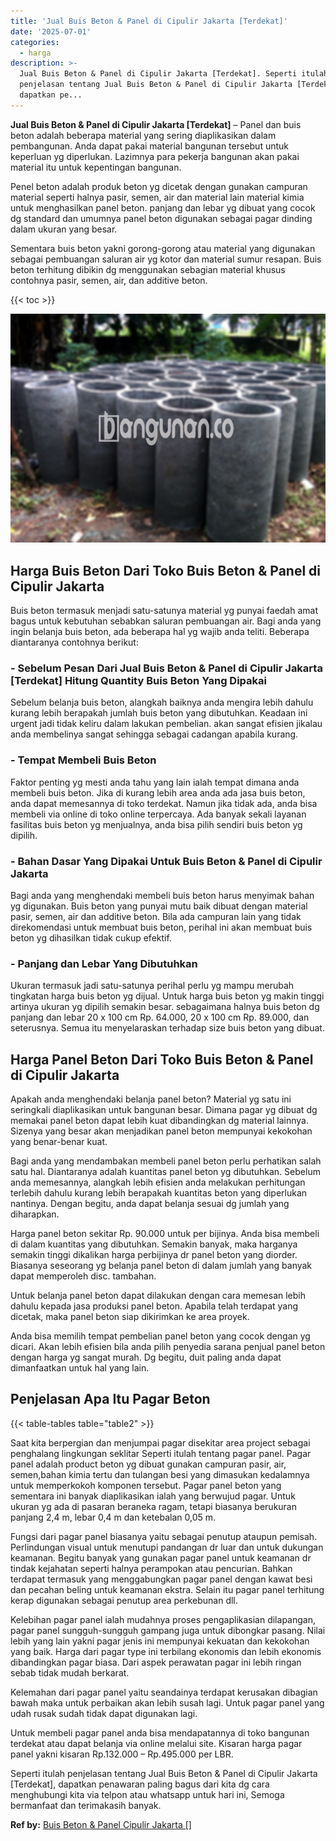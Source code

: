 ```yaml
---
title: 'Jual Buis Beton & Panel di Cipulir Jakarta [Terdekat]'
date: '2025-07-01'
categories:
  - harga
description: >-
  Jual Buis Beton & Panel di Cipulir Jakarta [Terdekat]. Seperti itulah
  penjelasan tentang Jual Buis Beton & Panel di Cipulir Jakarta [Terdekat],
  dapatkan pe...
---
```


**Jual Buis Beton & Panel di Cipulir Jakarta \[Terdekat\]** – Panel dan buis beton adalah beberapa material yang sering diaplikasikan dalam pembangunan. Anda dapat pakai material bangunan tersebut untuk keperluan yg diperlukan. Lazimnya para pekerja bangunan akan pakai material itu untuk kepentingan bangunan.

Penel beton adalah produk beton yg dicetak dengan gunakan campuran material seperti halnya pasir, semen, air dan material lain material kimia untuk menghasilkan panel beton. panjang dan lebar yg dibuat yang cocok dg standard dan umumnya panel beton digunakan sebagai pagar dinding dalam ukuran yang besar.

Sementara buis beton yakni gorong-gorong atau material yang digunakan sebagai pembuangan saluran air yg kotor dan material sumur resapan. Buis beton terhitung dibikin dg menggunakan sebagian material khusus contohnya pasir, semen, air, dan additive beton.

{{< toc >}}

![Jual Buis Beton & Panel di Cipulir Jakarta [Terdekat]](/images/jual-panel-buis-beton-murah-11.png)

## Harga Buis Beton Dari Toko Buis Beton & Panel di Cipulir Jakarta

Buis beton termasuk menjadi satu-satunya material yg punyai faedah amat bagus untuk kebutuhan sebabkan saluran pembuangan air. Bagi anda yang ingin belanja buis beton, ada beberapa hal yg wajib anda teliti. Beberapa diantaranya contohnya berikut:

### \- Sebelum Pesan Dari Jual Buis Beton & Panel di Cipulir Jakarta \[Terdekat\] Hitung Quantity Buis Beton Yang Dipakai

Sebelum belanja buis beton, alangkah baiknya anda mengira lebih dahulu kurang lebih berapakah jumlah buis beton yang dibutuhkan. Keadaan ini urgent jadi tidak keliru dalam lakukan pembelian. akan sangat efisien jikalau anda membelinya sangat sehingga sebagai cadangan apabila kurang.

### \- Tempat Membeli Buis Beton

Faktor penting yg mesti anda tahu yang lain ialah tempat dimana anda membeli buis beton. Jika di kurang lebih area anda ada jasa buis beton, anda dapat memesannya di toko terdekat. Namun jika tidak ada, anda bisa membeli via online di toko online terpercaya. Ada banyak sekali layanan fasilitas buis beton yg menjualnya, anda bisa pilih sendiri buis beton yg dipilih.

### \- Bahan Dasar Yang Dipakai Untuk Buis Beton & Panel di Cipulir Jakarta

Bagi anda yang menghendaki membeli buis beton harus menyimak bahan yg digunakan. Buis beton yang punyai mutu baik dibuat dengan material pasir, semen, air dan additive beton. Bila ada campuran lain yang tidak direkomendasi untuk membuat buis beton, perihal ini akan membuat buis beton yg dihasilkan tidak cukup efektif.

### \- Panjang dan Lebar Yang Dibutuhkan

Ukuran termasuk jadi satu-satunya perihal perlu yg mampu merubah tingkatan harga buis beton yg dijual. Untuk harga buis beton yg makin tinggi artinya ukuran yg dipilih semakin besar. sebagaimana halnya buis beton dg panjang dan lebar 20 x 100 cm Rp. 64.000, 20 x 100 cm Rp. 89.000, dan seterusnya. Semua itu menyelaraskan terhadap size buis beton yang dibuat.

## Harga Panel Beton Dari Toko Buis Beton & Panel di Cipulir Jakarta

Apakah anda menghendaki belanja panel beton? Material yg satu ini seringkali diaplikasikan untuk bangunan besar. Dimana pagar yg dibuat dg memakai panel beton dapat lebih kuat dibandingkan dg material lainnya. Sizenya yang besar akan menjadikan panel beton mempunyai kekokohan yang benar-benar kuat.

Bagi anda yang mendambakan membeli panel beton perlu perhatikan salah satu hal. Diantaranya adalah kuantitas panel beton yg dibutuhkan. Sebelum anda memesannya, alangkah lebih efisien anda melakukan perhitungan terlebih dahulu kurang lebih berapakah kuantitas beton yang diperlukan nantinya. Dengan begitu, anda dapat belanja sesuai dg jumlah yang diharapkan.

Harga panel beton sekitar Rp. 90.000 untuk per bijinya. Anda bisa membeli di dalam kuantitas yang dibutuhkan. Semakin banyak, maka harganya semakin tinggi dikalikan harga perbijinya dr panel beton yang diorder. Biasanya seseorang yg belanja panel beton di dalam jumlah yang banyak dapat memperoleh disc. tambahan.

Untuk belanja panel beton dapat dilakukan dengan cara memesan lebih dahulu kepada jasa produksi panel beton. Apabila telah terdapat yang dicetak, maka panel beton siap dikirimkan ke area proyek.

Anda bisa memilih tempat pembelian panel beton yang cocok dengan yg dicari. Akan lebih efisien bila anda pilih penyedia sarana penjual panel beton dengan harga yg sangat murah. Dg begitu, duit paling anda dapat dimanfaatkan untuk hal yang lain.

## Penjelasan Apa Itu Pagar Beton

{{< table-tables table="table2" >}}

Saat kita berpergian dan menjumpai pagar disekitar area project sebagai penghalang lingkungan seklitar Seperti itulah tentang pagar panel. Pagar panel adalah product beton yg dibuat gunakan campuran pasir, air, semen,bahan kimia tertu dan tulangan besi yang dimasukan kedalamnya untuk memperkokoh komponen tersebut. Pagar panel beton yang sementara ini banyak diaplikasikan ialah yang berwujud pagar. Untuk ukuran yg ada di pasaran beraneka ragam, tetapi biasanya berukuran panjang 2,4 m, lebar 0,4 m dan ketebalan 0,05 m.

Fungsi dari pagar panel biasanya yaitu sebagai penutup ataupun pemisah. Perlindungan visual untuk menutupi pandangan dr luar dan untuk dukungan keamanan. Begitu banyak yang gunakan pagar panel untuk keamanan dr tindak kejahatan seperti halnya perampokan atau pencurian. Bahkan terdapat termasuk yang menggabungkan pagar panel dengan kawat besi dan pecahan beling untuk keamanan ekstra. Selain itu pagar panel terhitung kerap digunakan sebagai penutup area perkebunan dll.

Kelebihan pagar panel ialah mudahnya proses pengaplikasian dilapangan, pagar panel sungguh-sungguh gampang juga untuk dibongkar pasang. Nilai lebih yang lain yakni pagar jenis ini mempunyai kekuatan dan kekokohan yang baik. Harga dari pagar type ini terbilang ekonomis dan lebih ekonomis dibandingkan pagar biasa. Dari aspek perawatan pagar ini lebih ringan sebab tidak mudah berkarat.

Kelemahan dari pagar panel yaitu seandainya terdapat kerusakan dibagian bawah maka untuk perbaikan akan lebih susah lagi. Untuk pagar panel yang udah rusak sudah tidak dapat digunakan lagi.

Untuk membeli pagar panel anda bisa mendapatannya di toko bangunan terdekat atau dapat belanja via online melalui site. Kisaran harga pagar panel yakni kisaran Rp.132.000 – Rp.495.000 per LBR.

Seperti itulah penjelasan tentang Jual Buis Beton & Panel di Cipulir Jakarta \[Terdekat\], dapatkan penawaran paling bagus dari kita dg cara menghubungi kita via telpon atau whatsapp untuk hari ini, Semoga bermanfaat dan terimakasih banyak.

**Ref by:** [Buis Beton & Panel Cipulir Jakarta []](https://id.wikipedia.org/wiki/Buis)
